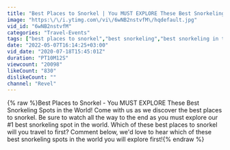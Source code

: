 ```yaml
---
title: "Best Places to Snorkel | You MUST EXPLORE These Best Snorkeling Spots in the World"
image: "https:\/\/i.ytimg.com\/vi\/6wNB2nstvfM\/hqdefault.jpg"
vid_id: "6wNB2nstvfM"
categories: "Travel-Events"
tags: ["best places to snorkel","best snorkeling","best snorkeling in the world"]
date: "2022-05-07T16:14:25+03:00"
vid_date: "2020-07-18T15:45:01Z"
duration: "PT10M12S"
viewcount: "20098"
likeCount: "830"
dislikeCount: ""
channel: "Revel"
---
```

{% raw %}Best Places to Snorkel - You MUST EXPLORE These Best Snorkeling Spots in the World!  Come with us as we discover the best places to snorkel.  Be sure to watch all the way to the end as you must explore our #1 best snorkeling spot in the world.  Which of these best places to snorkel will you travel to first?  Comment below, we'd love to hear which of these best snorkeling spots in the world you will explore first!{% endraw %}
